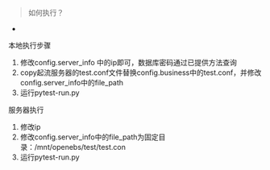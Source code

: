 >如何执行？
- 
本地执行步骤
1. 修改config.server_info 中的ip即可，数据库密码通过已提供方法查询
2. copy起流服务器的test.conf文件替换config.business中的test.conf，并修改config.server_info中的file_path
3. 运行pytest-run.py


服务器执行
1. 修改ip
2. 修改config.server_info中的file_path为固定目录：/mnt/openebs/test/test.con
3. 运行pytest-run.py

